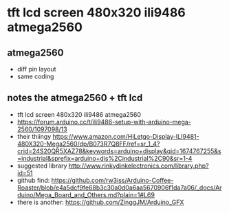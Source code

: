 # tft lcd screen 480x320 ili9486 atmega2560

## atmega2560
* diff pin layout
* same coding

## notes the atmega2560 + tft lcd
* tft lcd screen 480x320 ili9486 atmega2560
* https://forum.arduino.cc/t/ili9486-setup-with-arduino-mega-2560/1097098/13
* their thiingy https://www.amazon.com/HiLetgo-Display-ILI9481-480X320-Mega2560/dp/B073R7Q8FF/ref=sr_1_4?crid=24S20QR5XAZ78&keywords=arduino+display&qid=1674767255&s=industrial&sprefix=arduino+dis%2Cindustrial%2C90&sr=1-4
* suggested library http://www.rinkydinkelectronics.com/library.php?id=51
* github find: https://github.com/rw3iss/Arduino-Coffee-Roaster/blob/e4a5dcf9fe68b3c30a0d0a6aa5670906f1da7a06/_docs/Arduino/Mega_Board_and_Others.md?plain=1#L69
* there is another: https://github.com/ZinggJM/Arduino_GFX